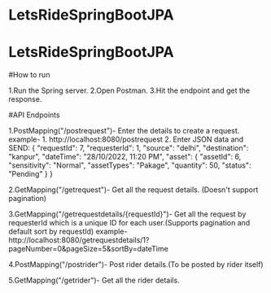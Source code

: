 # LetsRideSpringBootJPA
# LetsRideSpringBootJPA

#How to run

1.Run the Spring server.
2.Open Postman.
3.Hit the endpoint and get the response.


#API Endpoints

1.PostMapping("/postrequest")- Enter the details to create a request.
  example- 1. http://localhost:8080/postrequest
           2. Enter JSON data and SEND:
                    {
        "requestId": 7,
        "requesterId": 1,
        "source": "delhi",
        "destination": "kanpur",
        "dateTime": "28/10/2022, 11:20 PM",
        "asset": {
            "assetId": 6,
            "sensitivity": "Normal",
            "assetTypes": "Pakage",
            "quantity": 50,
            "status": "Pending"
        }
    }
  
 2.GetMapping("/getrequest")- Get all the request details. (Doesn't support pagination)
 
 3.GetMapping("/getrequestdetails/{requestId}")- Get all the request by requesterId which is a unique ID for each user.(Supports pagination and default sort by requestId)
 example- http://localhost:8080/getrequestdetails/1?pageNumber=0&pageSize=5&sortBy=dateTime
 
 4.PostMapping("/postrider")- Post rider details.(To be posted by rider itself)
 
 5.GetMapping("/getrider")- Get all the rider details.
